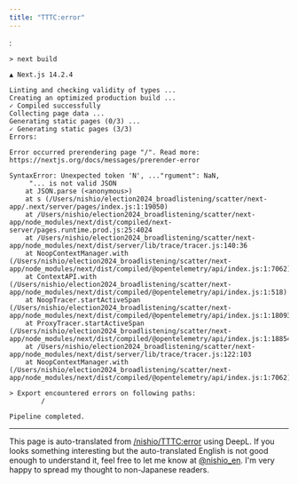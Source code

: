 ```yaml
---
title: "TTTC:error"
---
```


:

```
> next build

▲ Next.js 14.2.4

Linting and checking validity of types ...
Creating an optimized production build ...
✓ Compiled successfully
Collecting page data ...
Generating static pages (0/3) ...
✓ Generating static pages (3/3)
Errors:

Error occurred prerendering page "/". Read more: https://nextjs.org/docs/messages/prerender-error

SyntaxError: Unexpected token 'N', ..."rgument": NaN,
     "... is not valid JSON
    at JSON.parse (<anonymous>)
    at s (/Users/nishio/election2024_broadlistening/scatter/next-app/.next/server/pages/index.js:1:19050)
    at /Users/nishio/election2024_broadlistening/scatter/next-app/node_modules/next/dist/compiled/next-server/pages.runtime.prod.js:25:4024
    at /Users/nishio/election2024_broadlistening/scatter/next-app/node_modules/next/dist/server/lib/trace/tracer.js:140:36
    at NoopContextManager.with (/Users/nishio/election2024_broadlistening/scatter/next-app/node_modules/next/dist/compiled/@opentelemetry/api/index.js:1:7062)
    at ContextAPI.with (/Users/nishio/election2024_broadlistening/scatter/next-app/node_modules/next/dist/compiled/@opentelemetry/api/index.js:1:518)
    at NoopTracer.startActiveSpan (/Users/nishio/election2024_broadlistening/scatter/next-app/node_modules/next/dist/compiled/@opentelemetry/api/index.js:1:18093)
    at ProxyTracer.startActiveSpan (/Users/nishio/election2024_broadlistening/scatter/next-app/node_modules/next/dist/compiled/@opentelemetry/api/index.js:1:18854)
    at /Users/nishio/election2024_broadlistening/scatter/next-app/node_modules/next/dist/server/lib/trace/tracer.js:122:103
    at NoopContextManager.with (/Users/nishio/election2024_broadlistening/scatter/next-app/node_modules/next/dist/compiled/@opentelemetry/api/index.js:1:7062)

> Export encountered errors on following paths:
        /

Pipeline completed.
```


---
This page is auto-translated from [/nishio/TTTC:error](https://scrapbox.io/nishio/TTTC:error) using DeepL. If you looks something interesting but the auto-translated English is not good enough to understand it, feel free to let me know at [@nishio_en](https://twitter.com/nishio_en). I'm very happy to spread my thought to non-Japanese readers.